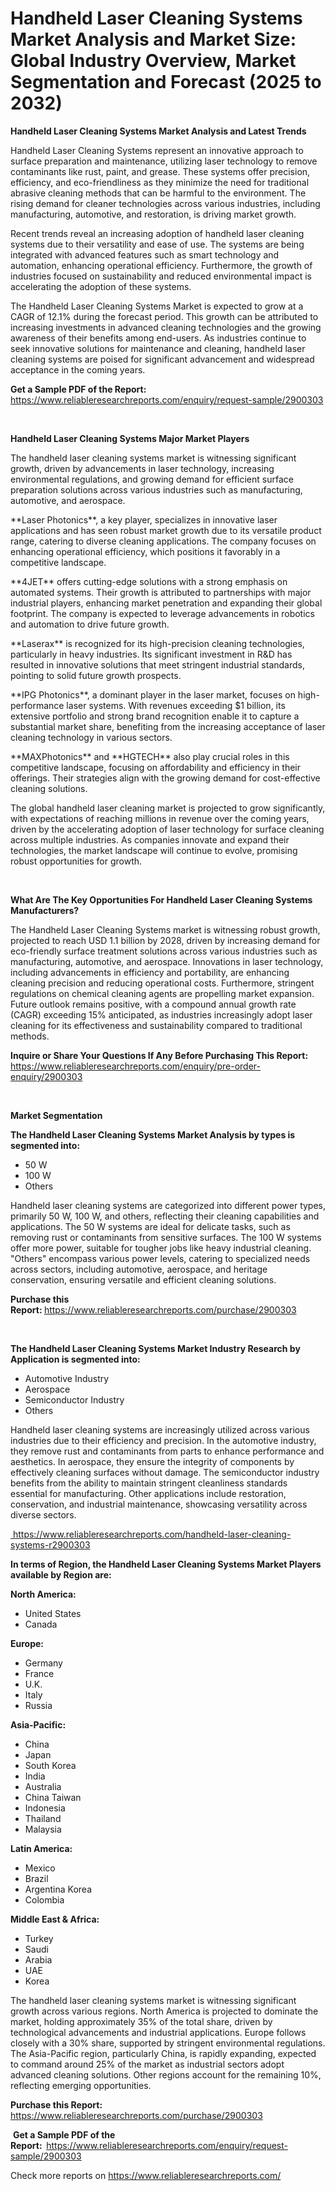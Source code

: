 <p><h1>Handheld Laser Cleaning Systems Market Analysis and Market Size: Global Industry Overview, Market Segmentation and Forecast (2025 to 2032)</h1></p><p><strong>Handheld Laser Cleaning Systems Market Analysis and Latest Trends</strong></p>
<p><p>Handheld Laser Cleaning Systems represent an innovative approach to surface preparation and maintenance, utilizing laser technology to remove contaminants like rust, paint, and grease. These systems offer precision, efficiency, and eco-friendliness as they minimize the need for traditional abrasive cleaning methods that can be harmful to the environment. The rising demand for cleaner technologies across various industries, including manufacturing, automotive, and restoration, is driving market growth.</p><p>Recent trends reveal an increasing adoption of handheld laser cleaning systems due to their versatility and ease of use. The systems are being integrated with advanced features such as smart technology and automation, enhancing operational efficiency. Furthermore, the growth of industries focused on sustainability and reduced environmental impact is accelerating the adoption of these systems.</p><p>The Handheld Laser Cleaning Systems Market is expected to grow at a CAGR of 12.1% during the forecast period. This growth can be attributed to increasing investments in advanced cleaning technologies and the growing awareness of their benefits among end-users. As industries continue to seek innovative solutions for maintenance and cleaning, handheld laser cleaning systems are poised for significant advancement and widespread acceptance in the coming years.</p></p>
<p><strong>Get a Sample PDF of the Report:&nbsp;</strong> <a href="https://www.reliableresearchreports.com/enquiry/request-sample/2900303?utm_campaign=3016&utm_medium=2&utm_source=Github&utm_content=ia&utm_term=16032025&utm_id=handheld-laser-cleaning-systems">https://www.reliableresearchreports.com/enquiry/request-sample/2900303</a></p>
<p>&nbsp;</p>
<p><strong>Handheld Laser Cleaning Systems Major Market Players</strong></p>
<p><p>The handheld laser cleaning systems market is witnessing significant growth, driven by advancements in laser technology, increasing environmental regulations, and growing demand for efficient surface preparation solutions across various industries such as manufacturing, automotive, and aerospace.</p><p>**Laser Photonics**, a key player, specializes in innovative laser applications and has seen robust market growth due to its versatile product range, catering to diverse cleaning applications. The company focuses on enhancing operational efficiency, which positions it favorably in a competitive landscape.</p><p>**4JET** offers cutting-edge solutions with a strong emphasis on automated systems. Their growth is attributed to partnerships with major industrial players, enhancing market penetration and expanding their global footprint. The company is expected to leverage advancements in robotics and automation to drive future growth.</p><p>**Laserax** is recognized for its high-precision cleaning technologies, particularly in heavy industries. Its significant investment in R&D has resulted in innovative solutions that meet stringent industrial standards, pointing to solid future growth prospects.</p><p>**IPG Photonics**, a dominant player in the laser market, focuses on high-performance laser systems. With revenues exceeding $1 billion, its extensive portfolio and strong brand recognition enable it to capture a substantial market share, benefiting from the increasing acceptance of laser cleaning technology in various sectors.</p><p>**MAXPhotonics** and **HGTECH** also play crucial roles in this competitive landscape, focusing on affordability and efficiency in their offerings. Their strategies align with the growing demand for cost-effective cleaning solutions.</p><p>The global handheld laser cleaning market is projected to grow significantly, with expectations of reaching millions in revenue over the coming years, driven by the accelerating adoption of laser technology for surface cleaning across multiple industries. As companies innovate and expand their technologies, the market landscape will continue to evolve, promising robust opportunities for growth.</p></p>
<p>&nbsp;</p>
<p><strong>What Are The Key Opportunities For Handheld Laser Cleaning Systems Manufacturers?</strong></p>
<p><p>The Handheld Laser Cleaning Systems market is witnessing robust growth, projected to reach USD 1.1 billion by 2028, driven by increasing demand for eco-friendly surface treatment solutions across various industries such as manufacturing, automotive, and aerospace. Innovations in laser technology, including advancements in efficiency and portability, are enhancing cleaning precision and reducing operational costs. Furthermore, stringent regulations on chemical cleaning agents are propelling market expansion. Future outlook remains positive, with a compound annual growth rate (CAGR) exceeding 15% anticipated, as industries increasingly adopt laser cleaning for its effectiveness and sustainability compared to traditional methods.</p></p>
<p><strong>Inquire or Share Your Questions If Any Before Purchasing This Report:</strong> <a href="https://www.reliableresearchreports.com/enquiry/pre-order-enquiry/2900303?utm_campaign=3016&utm_medium=2&utm_source=Github&utm_content=ia&utm_term=16032025&utm_id=handheld-laser-cleaning-systems">https://www.reliableresearchreports.com/enquiry/pre-order-enquiry/2900303</a></p>
<p>&nbsp;</p>
<p><strong>Market Segmentation</strong></p>
<p><strong>The Handheld Laser Cleaning Systems Market Analysis by types is segmented into:</strong></p>
<p><ul><li>50 W</li><li>100 W</li><li>Others</li></ul></p>
<p><p>Handheld laser cleaning systems are categorized into different power types, primarily 50 W, 100 W, and others, reflecting their cleaning capabilities and applications. The 50 W systems are ideal for delicate tasks, such as removing rust or contaminants from sensitive surfaces. The 100 W systems offer more power, suitable for tougher jobs like heavy industrial cleaning. "Others" encompass various power levels, catering to specialized needs across sectors, including automotive, aerospace, and heritage conservation, ensuring versatile and efficient cleaning solutions.</p></p>
<p><strong>Purchase this Report:&nbsp;</strong><a href="https://www.reliableresearchreports.com/purchase/2900303?utm_campaign=3016&utm_medium=2&utm_source=Github&utm_content=ia&utm_term=16032025&utm_id=handheld-laser-cleaning-systems">https://www.reliableresearchreports.com/purchase/2900303</a></p>
<p>&nbsp;</p>
<p><strong>The Handheld Laser Cleaning Systems Market Industry Research by Application is segmented into:</strong></p>
<p><ul><li>Automotive Industry</li><li>Aerospace</li><li>Semiconductor Industry</li><li>Others</li></ul></p>
<p><p>Handheld laser cleaning systems are increasingly utilized across various industries due to their efficiency and precision. In the automotive industry, they remove rust and contaminants from parts to enhance performance and aesthetics. In aerospace, they ensure the integrity of components by effectively cleaning surfaces without damage. The semiconductor industry benefits from the ability to maintain stringent cleanliness standards essential for manufacturing. Other applications include restoration, conservation, and industrial maintenance, showcasing versatility across diverse sectors.</p></p>
<p><a href="https://www.reliableresearchreports.com/handheld-laser-cleaning-systems-r2900303?utm_campaign=3016&utm_medium=2&utm_source=Github&utm_content=ia&utm_term=16032025&utm_id=handheld-laser-cleaning-systems">&nbsp;https://www.reliableresearchreports.com/handheld-laser-cleaning-systems-r2900303</a></p>
<p><strong>In terms of Region, the Handheld Laser Cleaning Systems Market Players available by Region are:</strong></p>
<p>
    <p> <strong> North America: </strong>
        <ul>
            <li>United States</li>
            <li>Canada</li>
        </ul>
        </p> 
    <p> <strong> Europe: </strong>
        <ul>
            <li>Germany</li>
            <li>France</li>
            <li>U.K.</li>
            <li>Italy</li>
            <li>Russia</li>
        </ul>
        </p> 
    <p> <strong> Asia-Pacific: </strong>
        <ul>
            <li>China</li>
            <li>Japan</li>
            <li>South Korea</li>
            <li>India</li>
            <li>Australia</li>
            <li>China Taiwan</li>
            <li>Indonesia</li>
            <li>Thailand</li>
            <li>Malaysia</li>
        </ul>
        </p> 
    <p> <strong> Latin America: </strong>
        <ul>
            <li>Mexico</li>
            <li>Brazil</li>
            <li>Argentina Korea</li>
            <li>Colombia</li>
        </ul>
        </p> 
    <p> <strong> Middle East & Africa: </strong>
        <ul>
            <li>Turkey</li>
            <li>Saudi</li>
            <li>Arabia</li>
            <li>UAE</li>
            <li>Korea</li>
        </ul>
    </p>
    </p>
<p><p>The handheld laser cleaning systems market is witnessing significant growth across various regions. North America is projected to dominate the market, holding approximately 35% of the total share, driven by technological advancements and industrial applications. Europe follows closely with a 30% share, supported by stringent environmental regulations. The Asia-Pacific region, particularly China, is rapidly expanding, expected to command around 25% of the market as industrial sectors adopt advanced cleaning solutions. Other regions account for the remaining 10%, reflecting emerging opportunities.</p></p>
<p><strong>Purchase this Report: </strong><a href="https://www.reliableresearchreports.com/purchase/2900303?utm_campaign=3016&utm_medium=2&utm_source=Github&utm_content=ia&utm_term=16032025&utm_id=handheld-laser-cleaning-systems">https://www.reliableresearchreports.com/purchase/2900303</a></p>
<p>&nbsp;<strong>Get a Sample PDF of the Report:&nbsp;&nbsp;</strong><a href="https://www.reliableresearchreports.com/enquiry/request-sample/2900303?utm_campaign=3016&utm_medium=2&utm_source=Github&utm_content=ia&utm_term=16032025&utm_id=handheld-laser-cleaning-systems">https://www.reliableresearchreports.com/enquiry/request-sample/2900303</a></p>
<p><strong></strong></p>
<p>Check more reports on <a href="https://www.reliableresearchreports.com/?utm_campaign=3016&utm_medium=2&utm_source=Github&utm_content=ia&utm_term=16032025&utm_id=handheld-laser-cleaning-systems">https://www.reliableresearchreports.com/</a></p>